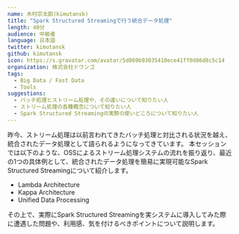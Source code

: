 ```yaml
---
name: 木村宗太郎(kimutansk)
title: "Spark Structured Streamingで行う統合データ処理"
length: 40分
audience: 中級者
language: 日本語
twitter: kimutansk
github: kimutansk
icon: https://s.gravatar.com/avatar/5d869b93035410ece41ff0d86d8c5c14
organization: 株式会社ドワンゴ
tags:
  - Big Data / Fast Data
  - Tools
suggestions:
  - バッチ処理とストリーム処理や、その違いについて知りたい人
  - ストリーム処理の各種概念について知りたい人
  - Spark Structured Streamingの実際の使いどころについて知りたい人
---
```

昨今、ストリーム処理は以前言われてきたバッチ処理と対比される状況を越え、統合されたデータ処理として語られるようになってきています。
本セッションでは以下のような、OSSによるストリーム処理システムの流れを振り返り、最近の1つの具体例として、統合されたデータ処理を簡易に実現可能なSpark Structured Streamingについて紹介します。

- Lambda Architecture
- Kappa Architecture
- Unified Data Processing

その上で、実際にSpark Structured Streamingを実システムに導入してみた際に遭遇した問題や、利用感、気を付けるべきポイントについて説明します。
